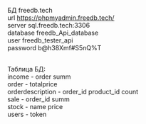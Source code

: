 БД freedb.tech <br>
url https://phpmyadmin.freedb.tech/ <br>
server sql.freedb.tech:3306 <br>
database freedb_Api_database <br>
user freedb_tester_api <br>
password b@h38Xmf#S5nQ%T <br><br>

Таблица БД: <br>
income - order summ <br>
order - totalprice <br>
orderdescription - order_id product_id count <br>
sale - order_id summ <br>
stock - name price <br>
users - token <br>
